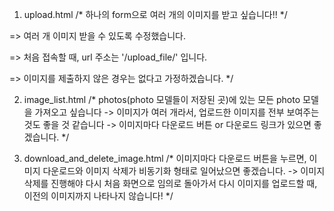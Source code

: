 
1) upload.html
/*
하나의 form으로 여러 개의 이미지를 받고 싶습니다!!
*/


  => 여러 개 이미지 받을 수 있도록 수정했습니다.

  => 처음 접속할 때, url 주소는 '/upload_file/' 입니다.

  => 이미지를 제출하지 않은 경우는 없다고 가정하겠습니다.
*/

2) image_list.html
/*
photos(photo 모델들이 저장된 곳)에 있는 모든 photo 모델을 가져오고 싶습니다
-> 이미지가 여러 개라서, 업로드한 이미지를 전부 보여주는 것도 좋을 것 같습니다
-> 이미지마다 다운로드 버튼 or 다운로드 링크가 있으면 좋겠습니다. 
*/

3) download_and_delete_image.html
/*
이미지마다 다운로드 버튼을 누르면, 이미지 다운로드와 이미지 삭제가 비동기화 형태로 일어났으면 좋겠습니다.
-> 이미지 삭제를 진행해야 다시 처음 화면으로 임의로 돌아가서 다시 이미지를 업로드할 때, 이전의 이미지까지 나타나지 않습니다!
*/
